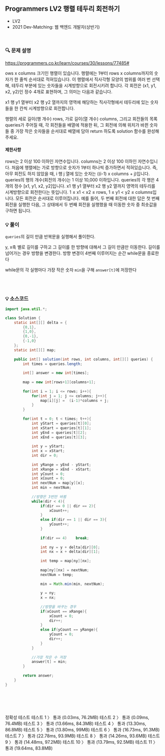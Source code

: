 ## Programmers LV2 행렬 테두리 회전하기
- LV2
- 2021 Dev-Matching: 웹 백엔드 개발자(상반기)

<br>


### 🔍 문제 설명
https://programmers.co.kr/learn/courses/30/lessons/77485#

ows x columns 크기인 행렬이 있습니다. 행렬에는 1부터 rows x columns까지의 숫자가 한 줄씩 순서대로 적혀있습니다. 이 행렬에서 직사각형 모양의 범위를 여러 번 선택해, 테두리 부분에 있는 숫자들을 시계방향으로 회전시키려 합니다. 각 회전은 (x1, y1, x2, y2)인 정수 4개로 표현하며, 그 의미는 다음과 같습니다.

x1 행 y1 열부터 x2 행 y2 열까지의 영역에 해당하는 직사각형에서 테두리에 있는 숫자들을 한 칸씩 시계방향으로 회전합니다.

행렬의 세로 길이(행 개수) rows, 가로 길이(열 개수) columns, 그리고 회전들의 목록 queries가 주어질 때, 각 회전들을 배열에 적용한 뒤, 그 회전에 의해 위치가 바뀐 숫자들 중 가장 작은 숫자들을 순서대로 배열에 담아 return 하도록 solution 함수를 완성해주세요.


#### 제한사항
rows는 2 이상 100 이하인 자연수입니다.
columns는 2 이상 100 이하인 자연수입니다.
처음에 행렬에는 가로 방향으로 숫자가 1부터 하나씩 증가하면서 적혀있습니다.
즉, 아무 회전도 하지 않았을 때, i 행 j 열에 있는 숫자는 ((i-1) x columns + j)입니다.
queries의 행의 개수(회전의 개수)는 1 이상 10,000 이하입니다.
queries의 각 행은 4개의 정수 [x1, y1, x2, y2]입니다.
x1 행 y1 열부터 x2 행 y2 열까지 영역의 테두리를 시계방향으로 회전한다는 뜻입니다.
1 ≤ x1 < x2 ≤ rows, 1 ≤ y1 < y2 ≤ columns입니다.
모든 회전은 순서대로 이루어집니다.
예를 들어, 두 번째 회전에 대한 답은 첫 번째 회전을 실행한 다음, 그 상태에서 두 번째 회전을 실행했을 때 이동한 숫자 중 최솟값을 구하면 됩니다.

###  💡 풀이

`queries`의 길이 만큼 반복문을 실행해서 풀이한다.

y, x축 별로 길이를 구하고 그 길이를 한 방향에 대해서 그 길이 만큼만 이동한다. 길이를 넘어가는 경우 방향을 변경한다.
방향 변경이 4번째 이루어지는 순간 while문을 종료한다

while문의 각 실행마다 가장 작은 숫자 `min`을 구해 `answer[t]`에 저장한다



<br><br>

###  💡 소스코드
```java
import java.util.*;

class Solution {
    static int[][] delta = {
        {0,1},
        {1,0},
        {0,-1},
        {-1,0}
    };
    static int[][] map;
    
    public int[] solution(int rows, int columns, int[][] queries) {
        int times = queries.length;
        
        int[] answer = new int[times];
        
        map = new int[rows+1][columns+1];
        
        for(int i = 1; i <= rows; i++){
            for(int j = 1; j <= columns; j++){
                map[i][j] =  (i-1)*columns + j;
            }
        }
        
        for(int t = 0; t < times; t++){
            int yStart = queries[t][0];
            int xStart = queries[t][1];
            int yEnd = queries[t][2];
            int xEnd = queries[t][3];
            
            int y = yStart;
            int x = xStart;
            int dir = 0;
            
            int yRange = yEnd - yStart;
            int xRange = xEnd - xStart;
            int yCount = 0;
            int xCount = 0;
            int nextNum = map[y][x];
            int min = nextNum;
            
            //방향은 3번만 바뀜
            while(dir < 4){              
                if(dir == 0 || dir == 2){
                    xCount++;
                }
                else if(dir == 1 || dir == 3){
                    yCount++;
                }
                
                if(dir == 4)    break;
                
                int ny = y + delta[dir][0];
                int nx = x + delta[dir][1];
                
                int temp = map[ny][nx];
                
                map[ny][nx] = nextNum;
                nextNum = temp;
                
                min = Math.min(min, nextNum);
                
                y = ny;
                x = nx;
                
                //방향을 바꾸는 경우
                if(xCount == xRange){
                    xCount = 0;
                    dir++;
                }
                else if(yCount == yRange){
                    yCount = 0;
                    dir++;
                }
            }
            
            //가장 작은 수 저장
            answer[t] = min;
        }
        
        return answer;
    }
}





```


<br>



정확성  테스트
테스트 1 〉	통과 (0.03ms, 76.2MB)
테스트 2 〉	통과 (0.09ms, 76.4MB)
테스트 3 〉	통과 (13.66ms, 84.3MB)
테스트 4 〉	통과 (13.30ms, 86.8MB)
테스트 5 〉	통과 (13.80ms, 99MB)
테스트 6 〉	통과 (16.73ms, 91.3MB)
테스트 7 〉	통과 (22.78ms, 93.9MB)
테스트 8 〉	통과 (14.26ms, 93.6MB)
테스트 9 〉	통과 (14.48ms, 97.2MB)
테스트 10 〉	통과 (13.79ms, 92.5MB)
테스트 11 〉	통과 (19.64ms, 83.8MB)